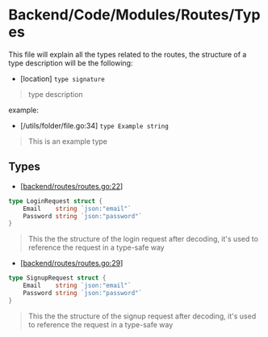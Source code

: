 # Backend/Code/Modules/Routes/Types

This file will explain all the types related to the routes, the structure of
a type description will be the following:

- \[location\] `type signature`

> type description

example:

- \[/utils/folder/file.go:34\] `type Example string`

> This is an example type

## Types

- \[[backend/routes/routes.go:22](../../../../../backend/routes/routes.go#L22)\]

```go
type LoginRequest struct {
    Email    string `json:"email"`
    Password string `json:"password"`
}
```

> This the the structure of the login request after decoding, it's used to
> reference the request in a type-safe way

- \[[backend/routes/routes.go:29](../../../../../backend/routes/routes.go#L29)\]

```go
type SignupRequest struct {
    Email    string `json:"email"`
    Password string `json:"password"`
}
```

> This the the structure of the signup request after decoding, it's used to
> reference the request in a type-safe way
